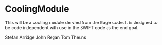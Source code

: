 # CoolingModule
This will be a cooling module dervied from the Eagle code. It is designed to be code independent with use in the SWIFT code as the end goal.


Stefan Arridge
John Regan
Tom Theuns

